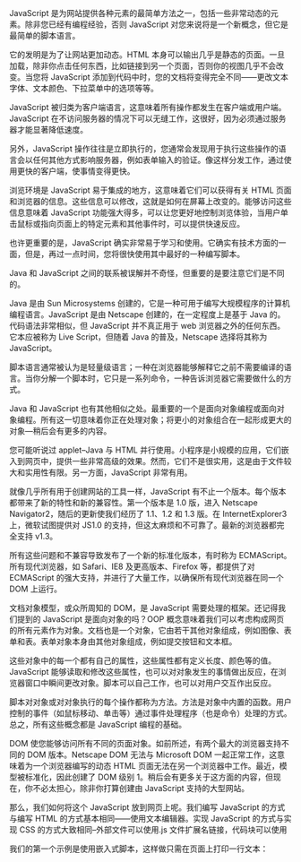JavaScript 是为网站提供各种元素的最简单方法之一，包括一些非常动态的元素。除非您已经有编程经验，否则 JavaScript 对您来说将是一个新概念，但它是最简单的脚本语言。

它的发明是为了让网站更加动态。HTML 本身可以输出几乎是静态的页面。一旦加载，除非你点击任何东西，比如链接到另一个页面，否则你的视图几乎不会改变。当您将 JavaScript 添加到代码中时，您的文档将变得完全不同——更改文本字体、文本颜色、下拉菜单中的选项等等。

JavaScript 被归类为客户端语言，这意味着所有操作都发生在客户端或用户端。JavaScript 在不访问服务器的情况下可以无缝工作，这很好，因为必须通过服务器才能显著降低速度。

另外，JavaScript 操作往往是立即执行的，您通常会发现用于执行这些操作的语言会以任何其他方式影响服务器，例如表单输入的验证。像这样分发工作，通过使用更快的客户端，使事情变得更快。

浏览环境是 JavaScript 易于集成的地方，这意味着它们可以获得有关 HTML 页面和浏览器的信息。这些信息可以修改，这就是如何在屏幕上改变的。能够访问这些信息意味着 JavaScript 功能强大得多，可以让您更好地控制浏览体验，当用户单击鼠标或指向页面上的特定元素和其他事件时，可以提供快速反应。

也许更重要的是，JavaScript 确实非常易于学习和使用。它确实有技术方面的一面，但是，再过一点时间，您将很快使用其中最好的一种编写脚本。

Java 和 JavaScript 之间的联系被误解并不奇怪，但重要的是要注意它们是不同的。

Java 是由 Sun Microsystems 创建的，它是一种可用于编写大规模程序的计算机编程语言。JavaScript 是由 Netscape 创建的，在一定程度上是基于 Java 的。代码语法非常相似，但 JavaScript 并不真正用于 web 浏览器之外的任何东西。它本应被称为 Live Script，但随着 Java 的普及，Netscape 选择将其称为 JavaScript。

脚本语言通常被认为是轻量级语言；一种在浏览器能够解释它之前不需要编译的语言。当你分解一个脚本时，它只是一系列命令，一种告诉浏览器它需要做什么的方式。

Java 和 JavaScript 也有其他相似之处。最重要的一个是面向对象编程或面向对象编程。所有这一切意味着你正在处理对象；将更小的对象组合在一起形成更大的对象—稍后会有更多的内容。

您可能听说过 applet–Java 与 HTML 并行使用。小程序是小规模的应用，它们嵌入到网页中，提供一些非常高级的效果。然而，它们不是很实用，这是由于文件较大和实用性有限。另一方面，JavaScript 非常有用。

就像几乎所有用于创建网站的工具一样，JavaScript 有不止一个版本。每个版本都带来了新的特性和新的兼容性。第一个版本是 1.0 版，进入 Netscape Navigator2，随后的更新使我们经历了 1.1、1.2 和 1.3 版。在 InternetExplorer3 上，微软试图提供对 JS1.0 的支持，但这太麻烦和不可靠了。最新的浏览器都完全支持 v1.3。

所有这些问题和不兼容导致发布了一个新的标准化版本，有时称为 ECMAScript。所有现代浏览器，如 Safari、IE8 及更高版本、Firefox 等，都提供了对 ECMAScript 的强大支持，并进行了大量工作，以确保所有现代浏览器在同一个 DOM 上运行。

文档对象模型，或众所周知的 DOM，是 JavaScript 需要处理的框架。还记得我们提到的 JavaScript 是面向对象的吗？OOP 概念意味着我们可以考虑构成网页的所有元素作为对象。文档也是一个对象，它由若干其他对象组成，例如图像、表单和表。表单对象本身由其他对象组成，例如提交按钮和文本框。

这些对象中的每一个都有自己的属性，这些属性都有定义长度、颜色等的值。JavaScript 能够读取和修改这些属性，也可以对对象发生的事情做出反应，在浏览器窗口中瞬间更改对象。脚本可以自己工作，也可以对用户交互作出反应。

脚本对对象或对对象执行的每个操作都称为方法。方法是对象中内置的函数。用户控制的事件（如鼠标移动、单击等）通过事件处理程序（也是命令）处理的方式。总之，所有这些概念都是 JavaScript 编程的基础。

DOM 使您能够访问所有不同的页面对象。如前所述，有两个最大的浏览器支持不同的 DOM 版本。Netscape DOM 无法与 Microsoft DOM 一起正常工作，这意味着为一个浏览器编写的动态 HTML 页面无法在另一个浏览器中工作。最近，模型被标准化，因此创建了 DOM 级别 1。稍后会有更多关于这方面的内容，但现在，你不必太担心，除非你打算创建由 JavaScript 支持的大型网站。

那么，我们如何将这个 JavaScript 放到网页上呢。我们编写 JavaScript 的方式与编写 HTML 的方式基本相同——使用文本编辑器。实现 JavaScript 的方式与实现 CSS 的方式大致相同–外部文件可以使用.js 文件扩展名链接，代码块可以使用

我们的第一个示例是使用嵌入式脚本，这样做只需在页面上打印一行文本：
